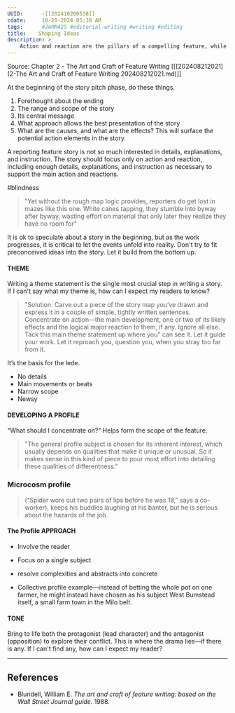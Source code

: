 ```yaml
---
UUID:      ›[[202410200538]] 
cdate:     10-20-2024 05:38 AM
tags:      #JAMM425 #editorial-writing #writing #editing 
title:    Shaping Ideas
description: >
    Action and reaction are the pillars of a compelling feature, while a well-defined theme statement keeps the story on track.
---
```

Source: Chapter 2 - The Art and Craft of Feature Writing [[[202408212021](2-The Art and Craft of Feature Writing 202408212021.md)]] 

At the beginning of the story pitch phase, do these things.
1. Forethought about the ending
2. The range and scope of the story
3. Its central message
4. What approach allows the best presentation of the story 
5. What are the causes, and what are the effects? This will surface the potential action elements in the story.

A reporting feature story is not so much interested in details, explanations, and instruction. The story should focus only on action and reaction, including enough details, explanations, and instruction as necessary to support the main action and reactions.

#blindness 
> "Yet without the rough map logic provides, reporters do get lost in mazes like this one. White canes tapping, they stumble into byway after byway, wasting effort on material that only later they realize they have no room for"

It is ok to speculate about a story in the beginning, but as the work progresses, it is critical to let the events unfold into reality. Don't try to fit preconceived ideas into the story. Let it build from the bottom up.

#### THEME

Writing a theme statement is the single most crucial step in writing a story. If I can't say what my theme is, how can I expect my readers to know? 

> "Solution: Carve out a piece of the story map you’ve drawn and express it in a couple of simple, tightly written sentences. Concentrate on action—the main development, one or two of its likely effects and the logical major reaction to them, if any. Ignore all else. Tack this main theme statement up where you" can see it. Let it guide your work. Let it reproach you, question you, when you stray too far from it.

It’s the basis for the lede.

- No details
- Main movements or beats
- Narrow scope
- Newsy

#### DEVELOPING A PROFILE

“What should I concentrate on?” Helps form the scope of the feature.

> "The general profile subject is chosen for its inherent interest, which usually depends on qualities that make it unique or unusual. So it makes sense in this kind of piece to pour most effort into detailing these qualities of differentness."


### Microcosm profile


> (“Spider wore out two pairs of lips before he was 18,” says a co-worker), keeps his buddies laughing at his banter, but he is serious about the hazards of the job.
 

#### The Profile APPROACH
- Involve the reader
- Focus on a single subject
- resolve complexities and abstracts into concrete

- Collective profile example—instead of betting the whole pot on one farmer, he might instead have chosen as his subject West Bumstead itself, a small farm town in the Milo belt.
  
#### TONE
Bring to life both the protagonist (lead character) and the antagonist (opposition) to explore their conflict. This is where the drama lies—if there is any. If I can't find any, how can I expect my reader? 


----------------------------------

## References
- Blundell, William E. _The art and craft of feature writing: based on the Wall Street Journal guide_. 1988. 

